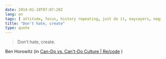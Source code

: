 ```yaml
---
date: 2014-01-10T07:07:28Z
lang: en
tags: [ attitude, focus, history repeating, just do it, naysayers, negativity, positivity ]
title: "Don't hate, create"
type: quote
---
```


> Don't hate, create.

Ben Horowitz (in [Can-Do vs. Can't-Do Culture  | 
Re/code](http://recode.net/2014/01/01/can-do-vs-cant-do-culture/) )

